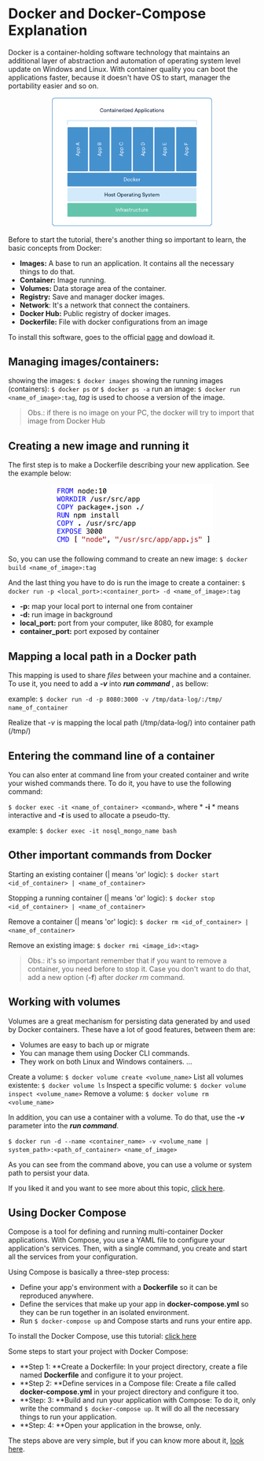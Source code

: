 # Docker and Docker-Compose Explanation

Docker is a container-holding software technology that maintains an additional layer of abstraction and automation of operating system level update on Windows and Linux.
With container quality you can boot the applications faster, because it doesn't have OS to start, manager the portability easier and so on.

<p align="center">
  <img width="330" src="./assets/docker_overview.png">
</p>

Before to start the tutorial, there's another thing so important to learn, the basic concepts from Docker:

* **Images:** A base to run an application. It contains all the necessary things to do that.
* **Container:** Image running.
* **Volumes:** Data storage area of the container.
* **Registry:** Save and manager docker images.
* **Network**: It's a network that connect the containers.
* **Docker Hub:** Public registry of docker images.
* **Dockerfile:** File with docker configurations from an image

To install this software, goes to the official [page](https://docs.docker.com/) and dowload it.

## Managing images/containers:

showing the images: `$ docker images`
showing the running images (containers): `$ docker ps` or `$ docker ps -a`
run an image: `$ docker run <name_of_image>:tag`, *tag* is used to choose a version of the image.

> Obs.:  if there is no image on your PC, the docker will try to import that image from Docker Hub

## Creating a new image and running it

The first step is to make a Dockerfile describing your new application. See the example below:

<p align="center">
  <img width="330" src="./assets/dockerfile_example.PNG">
</p>

So, you can use the following command to create an new image:
`$ docker build <name_of_image>:tag`

And the last thing you have to do is run the image to create a container:
`$ docker run -p <local_port>:<container_port> -d <name_of_image>:tag`
* **-p:** map your local port to internal one from container
* **-d:** run image in background
* **local_port:** port from your computer, like 8080, for example
* **container_port:** port exposed by container

## Mapping a local path in a Docker path

This mapping is used to share *files* between your machine and a container. To use it, you need to add a ***-v*** into ***run command*** , as bellow:

example: `$ docker run -d -p 8080:3000 -v /tmp/data-log/:/tmp/ name_of_container`

Realize that *-v* is mapping the local path (/tmp/data-log/) into container path (/tmp/)

## Entering the command line of a container

You can also enter at command line from your created container and write your wished commands there. To do it, you have to use the following command:

`$ docker exec -it <name_of_container> <command>`, where  * **-i** * means interactive and ***-t***  is used to allocate a pseudo-tty. 

example: `$ docker exec -it nosql_mongo_name bash`

## Other important commands from Docker

Starting an existing container (| means 'or' logic): 
`$ docker start <id_of_container> | <name_of_container>`

Stopping a running container (| means 'or' logic): 
`$ docker stop <id_of_container> | <name_of_container>`

Remove a container (| means 'or' logic): 
`$ docker rm <id_of_container> | <name_of_container>`

Remove an existing image: 
`$ docker rmi <image_id>:<tag>`

> Obs.: it's so important remember that if you want to remove a container, you need before to stop it. Case you don't want to do that, add a new option (**-f**) after *docker rm* command. 

## Working with volumes
Volumes are a great mechanism for persisting data generated by and used by Docker containers. These have a lot of good features, between them are:
* Volumes are easy to bach up or migrate
* You can manage them using Docker CLI commands.
* They work on both Linux and Windows containers.
...

Create a volume: `$ docker volume create <volume_name>`
List all volumes existente: `$ docker volume ls`
Inspect a specific volume: `$ docker volume inspect <volume_name>`
Remove a volume: `$ docker volume rm <volume_name>`

In addition, you can use a container with a volume. To do that, use the ***-v*** parameter into the ***run command***.

`$ docker run -d --name <container_name> -v <volume_name | system_path>:<path_of_container> <name_of_image>`

As you can see from the command above, you can use a volume or system path to persist your data.

If you liked it and you want to see more about this topic, [click here](https://docs.docker.com/storage/volumes/ "click here").

## Using Docker Compose
Compose is a tool for defining and running multi-container Docker applications. With Compose, you use a YAML file to configure your application's services. Then, with a single command, you create and start all the services from your configuration.

Using Compose is basically a three-step process:
* Define your app's environment with a **Dockerfile** so it can be reproduced anywhere.
* Define the services that make up your app in **docker-compose.yml** so they can be run together in an isolated environment.
* Run `$ docker-compose up` and Compose starts and runs your entire app.

To install the Docker Compose, use this tutorial: [click here](https://docs.docker.com/compose/install/)

Some steps to start your project with Docker Compose:
* **Step 1: **Create a Dockerfile:
In your project directory, create a file named **Dockerfile** and configure it to your project.
* **Step 2: **Define services in a Compose file: 
Create a file called **docker-compose.yml** in your project directory and configure it too.
* **Step: 3: **Build and run your application with Compose: 
To do it, only write the command `$ docker-compose up`. It will do all the necessary things to run your application. 
* **Step: 4: **Open your application in the browse, only.

The steps above are very simple, but if you can know more about it, [look here](https://docs.docker.com/compose/). 
